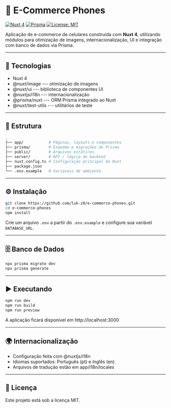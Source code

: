 # 📱 E-Commerce Phones

[![Nuxt
4](https://img.shields.io/badge/Nuxt-4-00DC82?logo=nuxt.js&logoColor=white)](https://nuxt.com/)
[![Prisma](https://img.shields.io/badge/Prisma-ORM-2D3748?logo=prisma&logoColor=white)](https://www.prisma.io/)
[![License:
MIT](https://img.shields.io/badge/License-MIT-blue.svg)](LICENSE)
<!-- [![Build](https://img.shields.io/github/actions/workflow/status/luk-z0/e-commerce-phones/ci.yml?branch=main&label=build)](https://github.com/luk-z0/e-commerce-phones/actions)
[![Tests](https://img.shields.io/github/actions/workflow/status/luk-z0/e-commerce-phones/tests.yml?label=tests)](https://github.com/luk-z0/e-commerce-phones/actions) -->

Aplicação de e-commerce de celulares construída com **Nuxt 4**,
utilizando módulos para otimização de imagens, internacionalização, UI e
integração com banco de dados via Prisma.

------------------------------------------------------------------------

## 🚀 Tecnologias

-   Nuxt 4
-   @nuxt/image --- otimização de imagens
-   @nuxt/ui --- biblioteca de componentes UI
-   @nuxtjs/i18n --- internacionalização
-   @prisma/nuxt --- ORM Prisma integrado ao Nuxt
-   @nuxt/test-utils --- utilitários de teste

------------------------------------------------------------------------

## 📂 Estrutura

```bash
.
├── app/           # Páginas, layouts e componentes
├── prisma/        # Esquema e migrações do Prisma
├── public/        # Arquivos estáticos
├── server/        # API / lógica de backend
├── nuxt.config.ts # Configuração principal do Nuxt
├── package.json
└── .env.example   # Variáveis de ambiente
```

------------------------------------------------------------------------

## ⚙️ Instalação

```bash
git clone https://github.com/luk-z0/e-commerce-phones.git 
cd e-commerce-phones 
npm install
```
Crie um arquivo `.env` a partir do `.env.example` e configure sua
variável `DATABASE_URL`.

------------------------------------------------------------------------

## 🗄️ Banco de Dados

```bash
npx prisma migrate dev 
npx prisma generate
```

------------------------------------------------------------------------

## ▶️ Executando

```bash
npm run dev 
npm run build 
npm run preview
```

A aplicação ficará disponível em http://localhost:3000

------------------------------------------------------------------------

## 🌍 Internacionalização

-   Configuração feita com @nuxtjs/i18n
-   Idiomas suportados: Português (pt) e Inglês (en)
-   Arquivos de tradução estão em app/i18n/locales

------------------------------------------------------------------------

<!-- ## 🖼️ Imagens

Uso de `<NuxtImage>`{=html} para carregamento otimizado e responsivo.

------------------------------------------------------------------------

## 🧪 Testes

Com @nuxt/test-utils, é possível criar testes unitários e de integração.

------------------------------------------------------------------------ -->

## 📜 Licença

Este projeto está sob a licença MIT.